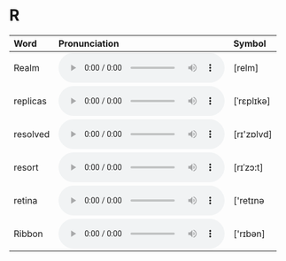 
# R

| Word  | Pronunciation | Symbol |
| :-- | :-- | :-- |
| Realm | <audio :src="$withBase('/audio/Realm.mp3')" controls="controls" controlslist="nodownload"></audio> | [relm] |
| replicas | <audio :src="$withBase('/audio/replicas.mp3')" controls="controls" controlslist="nodownload"></audio> | [ˈrɛplɪkə] |
| resolved | <audio :src="$withBase('/audio/resolved.mp3')" controls="controls" controlslist="nodownload"></audio> | [rɪ'zɒlvd] |
| resort | <audio :src="$withBase('/audio/resort.mp3')" controls="controls" controlslist="nodownload"></audio> | [rɪˈzɔ:t] |
| retina | <audio :src="$withBase('/audio/retina.mp3')" controls="controls" controlslist="nodownload"></audio> | ['retɪnə |
| Ribbon | <audio :src="$withBase('/audio/Ribbon.mp3')" controls="controls" controlslist="nodownload"></audio> | ['rɪbən] |
